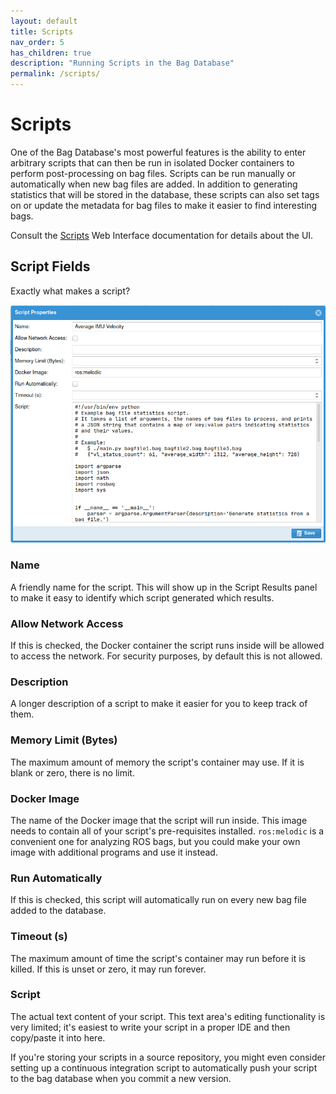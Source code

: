 ```yaml
---
layout: default
title: Scripts
nav_order: 5
has_children: true
description: "Running Scripts in the Bag Database"
permalink: /scripts/
---
```


# Scripts

One of the Bag Database's most powerful features is the ability to enter arbitrary scripts
that can then be run in isolated Docker containers to perform post-processing on bag files.
Scripts can be run manually or automatically when new bag files are added.
In addition to generating statistics that will be stored in the database, these scripts can also
set tags on or update the metadata for bag files to make it easier to find interesting bags.

Consult the [Scripts](../web-interface/scripts) Web Interface documentation for details about
the UI.

## Script Fields

Exactly what makes a script?

![Script Properties](../assets/images/script_properties.png)

### Name

A friendly name for the script.  This will show up in the Script Results panel to make it easy
to identify which script generated which results.

### Allow Network Access

If this is checked, the Docker container the script runs inside will be allowed to access the
network.  For security purposes, by default this is not allowed.

### Description

A longer description of a script to make it easier for you to keep track of them.

### Memory Limit (Bytes)

The maximum amount of memory the script's container may use.  If it is blank or zero, there
is no limit.

### Docker Image

The name of the Docker image that the script will run inside.  This image needs to contain
all of your script's pre-requisites installed.  `ros:melodic` is a convenient one for analyzing
ROS bags, but you could make your own image with additional programs and use it instead.

### Run Automatically

If this is checked, this script will automatically run on every new bag file added to the database.

### Timeout (s)

The maximum amount of time the script's container may run before it is killed.  If this is unset
or zero, it may run forever.

### Script

The actual text content of your script.  This text area's editing functionality is very limited;
it's easiest to write your script in a proper IDE and then copy/paste it into here.

If you're storing your scripts in a source repository, you might even consider setting up a
continuous integration script to automatically push your script to the bag database when you
commit a new version.
